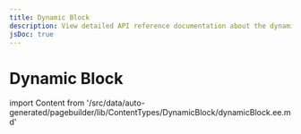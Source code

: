 ```yaml
---
title: Dynamic Block
description: View detailed API reference documentation about the dynamic block content type of the Page Builder component for PWA Studio storefront projects.
jsDoc: true
---
```


# Dynamic Block

<!--
The reference doc content is generated automatically from the source code.
To update this section, update the doc blocks in the source code
-->

import Content from '/src/data/auto-generated/pagebuilder/lib/ContentTypes/DynamicBlock/dynamicBlock.ee.md'

<Content />
